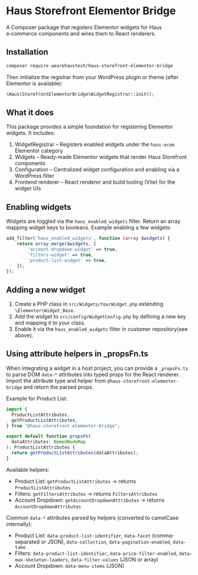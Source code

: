 # Haus Storefront Elementor Bridge

A Composer package that registers Elementor widgets for Haus e‑commerce components and wires them to React renderers.

## Installation

```bash
composer require wearehaustech/haus-storefront-elementor-bridge
```

Then initialize the registrar from your WordPress plugin or theme (after Elementor is available):

```php
\Haus\StorefrontElementorBridge\WidgetRegistrar::init();
```

## What it does

This package provides a simple foundation for registering Elementor widgets. It includes:

1. WidgetRegistrar – Registers enabled widgets under the `haus-ecom` Elementor category
2. Widgets – Ready-made Elementor widgets that render Haus Storefront components
3. Configuration – Centralized widget configuration and enabling via a WordPress filter
4. Frontend renderer – React renderer and build tooling (Vite) for the widget UIs

## Enabling widgets

Widgets are toggled via the `haus_enabled_widgets` filter. Return an array mapping widget keys to booleans. Example enabling a few widgets:

```php
add_filter('haus_enabled_widgets', function (array $widgets) {
    return array_merge($widgets, [
        'account-dropdown-widget' => true,
        'filters-widget' => true,
        'product-list-widget' => true,
    ]);
});
```

## Adding a new widget

1. Create a PHP class in `src/Widgets/YourWidget.php` extending `\Elementor\Widget_Base`.
2. Add the widget to `src/config/WidgetConfig.php` by defining a new key and mapping it to your class.
3. Enable it via the `haus_enabled_widgets` filter in customer repository(see above).

## Using attribute helpers in \_propsFn.ts

When integrating a widget in a host project, you can provide a `_propsFn.ts` to parse DOM `data-*` attributes into typed props for the React renderer. Import the attribute type and helper from `@haus-storefront-elementor-bridge` and return the parsed props.

Example for Product List:

```ts
import {
  ProductListAttributes,
  getProductListAttributes,
} from "@haus-storefront-elementor-bridge";

export default function propsFn(
  dataAttributes: NamedNodeMap
): ProductListAttributes {
  return getProductListAttributes(dataAttributes);
}
```

Available helpers:

- Product List: `getProductListAttributes` → returns `ProductListAttributes`
- Filters: `getFiltersAttributes` → returns `FiltersAttributes`
- Account Dropdown: `getAccountDropdownAttributes` → returns `AccountDropdownAttributes`

Common `data-*` attributes parsed by helpers (converted to camelCase internally):

- Product List: `data-product-list-identifier`, `data-facet` (comma-separated or JSON), `data-collection`, `data-pagination-enabled`, `data-take`
- Filters: `data-product-list-identifier`, `data-price-filter-enabled`, `data-max-skeleton-loaders`, `data-filter-values` (JSON or array)
- Account Dropdown: `data-menu-items` (JSON)
